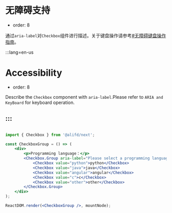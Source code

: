 # 无障碍支持

- order: 8

通过`aria-label`对`Checkbox`组件进行描述。关于键盘操作请参考[#无障碍键盘操作指南](#无障碍键盘操作指南)。

:::lang=en-us
# Accessibility

- order: 8

Describe the `Checkbox` component with `aria-label`.Please refer to `ARIA and KeyBoard` for keyboard operation.

:::
---

````jsx

import { Checkbox } from '@alifd/next';

const CheckboxGroup = () => (
    <div>
        <p>Programming language：</p>
        <Checkbox.Group aria-label="Please select a programming language">  
            <Checkbox value="python">python</Checkbox>
            <Checkbox value="java">java</Checkbox>
            <Checkbox value="angular">angular</Checkbox>
            <Checkbox value="c">c</Checkbox>
            <Checkbox value="other">other</Checkbox>
        </Checkbox.Group>
    </div>
);

ReactDOM.render(<CheckboxGroup />, mountNode);

````
